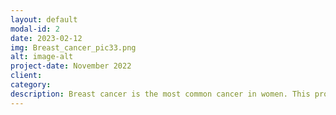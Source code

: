 ```yaml
---
layout: default
modal-id: 2
date: 2023-02-12
img: Breast_cancer_pic33.png
alt: image-alt
project-date: November 2022
client: 
category: 
description: Breast cancer is the most common cancer in women. This project aims to predict breast cancer tumors as benign or malignant by pre-processing the data and training the model using Naïve Bayes, KNN, Logistic Regression, Support Vector Machine, and Random Forest. The dataset was retrieved from the UCI machine learning repository.<a href="http://archive.ics.uci.edu/ml/datasets/breast+cancer+wisconsin+%28diagnostic%29" target= "_blank"</i> breast cancer data.</a> <p> Github link to the project <a href="https://github.com/DharmieCode/ML-project-using-breast-cancer-data.git" target= "_blank"</i> LINK.</a> 
---
```

